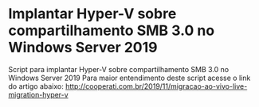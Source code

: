 # Implantar Hyper-V sobre compartilhamento SMB 3.0 no Windows Server 2019
Script para implantar Hyper-V sobre compartilhamento SMB 3.0 no Windows Server 2019
Para maior entendimento deste script acesse o link do artigo abaixo: http://cooperati.com.br/2019/11/migracao-ao-vivo-live-migration-hyper-v
